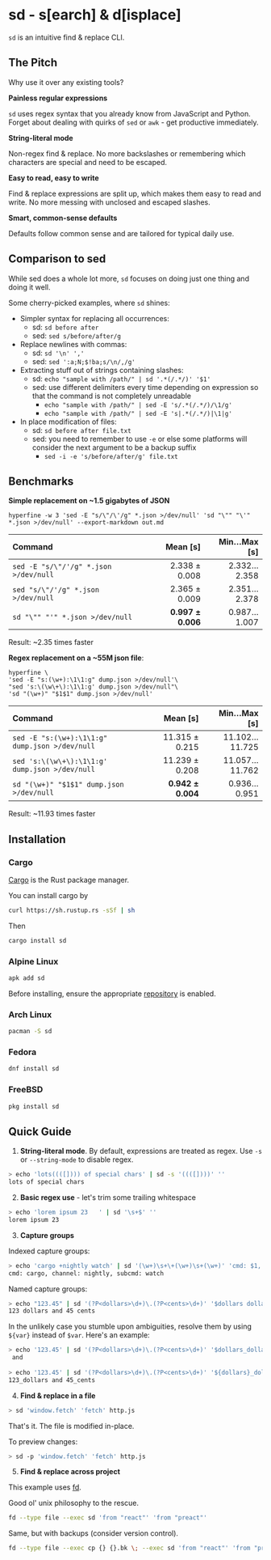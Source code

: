 # sd - s[earch] & d[isplace]

`sd` is an intuitive find & replace CLI.

## The Pitch

Why use it over any existing tools?

**Painless regular expressions**

`sd` uses regex syntax that you already know from JavaScript and Python. Forget about dealing with quirks of `sed` or `awk` - get productive immediately.

**String-literal mode**

Non-regex find & replace. No more backslashes or remembering which characters are special and need to be escaped.

**Easy to read, easy to write**

Find & replace expressions are split up, which makes them easy to read and write. No more messing with unclosed and escaped slashes.

**Smart, common-sense defaults**

Defaults follow common sense and are tailored for typical daily use. 

## Comparison to sed

While sed does a whole lot more, `sd` focuses on doing just one thing and doing it well.

Some cherry-picked examples, where `sd` shines:

- Simpler syntax for replacing all occurrences:
  - sd: `sd before after`
  - sed: `sed s/before/after/g`
- Replace newlines with commas:
  - sd: `sd '\n' ','`
  - sed: `sed ':a;N;$!ba;s/\n/,/g'`
- Extracting stuff out of strings containing slashes:
  - sd: `echo "sample with /path/" | sd '.*(/.*/)' '$1'`
  - sed: use different delimiters every time depending on expression so that the command is not completely unreadable
    - `echo "sample with /path/" | sed -E 's/.*(/.*/)/\1/g'`
    - `echo "sample with /path/" | sed -E 's|.*(/.*/)|\1|g'`
- In place modification of files:
  - sd: `sd before after file.txt`
  - sed: you need to remember to use `-e` or else some platforms will consider the next argument to be a backup suffix
    - `sed -i -e 's/before/after/g' file.txt`
    
## Benchmarks

**Simple replacement on ~1.5 gigabytes of JSON**

`hyperfine -w 3 'sed -E "s/\"/\'/g" *.json >/dev/null' 'sd "\"" "\'" *.json >/dev/null' --export-markdown out.md`

| Command | Mean [s] | Min…Max [s] |
|:---|---:|---:|
| `sed -E "s/\"/'/g" *.json >/dev/null` | 2.338 ± 0.008 | 2.332…2.358 |
| `sed "s/\"/'/g" *.json >/dev/null` | 2.365 ± 0.009 | 2.351…2.378 |
| `sd "\"" "'" *.json >/dev/null` | **0.997 ± 0.006** | 0.987…1.007 |

Result: ~2.35 times faster

**Regex replacement on a ~55M json file**:

```
hyperfine \
'sed -E "s:(\w+):\1\1:g" dump.json >/dev/null'\
"sed 's:\(\w\+\):\1\1:g' dump.json >/dev/null"\
'sd "(\w+)" "$1$1" dump.json >/dev/null'
```

| Command | Mean [s] | Min…Max [s] |
|:---|---:|---:|
| `sed -E "s:(\w+):\1\1:g" dump.json >/dev/null` | 11.315 ± 0.215 | 11.102…11.725 |
| `sed 's:\(\w\+\):\1\1:g' dump.json >/dev/null` | 11.239 ± 0.208 | 11.057…11.762 |
| `sd "(\w+)" "$1$1" dump.json >/dev/null` | **0.942 ± 0.004** | 0.936…0.951 |

Result: ~11.93 times faster

## Installation

### Cargo

[Cargo](https://doc.rust-lang.org/cargo/getting-started/installation.html) is the Rust package manager.

You can install cargo by
```sh
curl https://sh.rustup.rs -sSf | sh
```

Then
```sh
cargo install sd
```

### Alpine Linux

```sh
apk add sd
```
Before installing, ensure the appropriate [repository](https://pkgs.alpinelinux.org/packages?name=sd) is enabled.

### Arch Linux

```sh
pacman -S sd
```

### Fedora

```sh
dnf install sd
```

### FreeBSD

```sh
pkg install sd
```

## Quick Guide

1. **String-literal mode**. By default, expressions are treated as regex. Use `-s` or `--string-mode` to disable regex.


```sh
> echo 'lots((([]))) of special chars' | sd -s '((([])))' ''
lots of special chars
```


2. **Basic regex use** - let's trim some trailing whitespace

```sh
> echo 'lorem ipsum 23   ' | sd '\s+$' ''
lorem ipsum 23
```

3. **Capture groups**

Indexed capture groups:

```sh
> echo 'cargo +nightly watch' | sd '(\w+)\s+\+(\w+)\s+(\w+)' 'cmd: $1, channel: $2, subcmd: $3'
cmd: cargo, channel: nightly, subcmd: watch
```

Named capture groups:

```sh
> echo "123.45" | sd '(?P<dollars>\d+)\.(?P<cents>\d+)' '$dollars dollars and $cents cents'
123 dollars and 45 cents
```

In the unlikely case you stumble upon ambiguities, resolve them by using `${var}` instead of `$var`. Here's an example:

```sh
> echo '123.45' | sd '(?P<dollars>\d+)\.(?P<cents>\d+)' '$dollars_dollars and $cents_cents'
 and 
 
> echo '123.45' | sd '(?P<dollars>\d+)\.(?P<cents>\d+)' '${dollars}_dollars and ${cents}_cents'
123_dollars and 45_cents
```

4. **Find & replace in a file**

```sh
> sd 'window.fetch' 'fetch' http.js
```

That's it. The file is modified in-place.

To preview changes:

```sh
> sd -p 'window.fetch' 'fetch' http.js 
```

5. **Find & replace across project**

This example uses [fd](https://github.com/sharkdp/fd).

Good ol' unix philosophy to the rescue.

```sh
fd --type file --exec sd 'from "react"' 'from "preact"'
```

Same, but with backups (consider version control).

```bash
fd --type file --exec cp {} {}.bk \; --exec sd 'from "react"' 'from "preact"'
```
